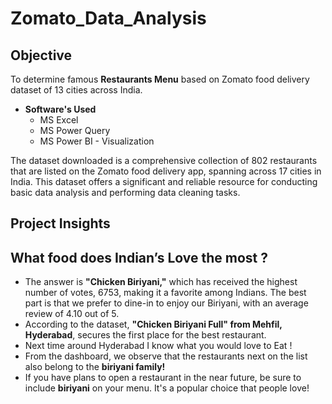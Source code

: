 # Zomato_Data_Analysis
## **Objective**

To determine famous **Restaurants Menu** based on Zomato food delivery dataset of 13 cities across India.

- **Software's Used**
    - MS Excel
    - MS Power Query
    - MS Power BI - Visualization

The dataset downloaded is a comprehensive collection of 802 restaurants that are listed on the Zomato food delivery app, spanning across 17 cities in India. This dataset offers a significant and reliable resource for conducting basic data analysis and performing data cleaning tasks.

## Project Insights
## What food does Indian’s Love the most ?

- The answer is **"Chicken Biriyani,"** which has received the highest number of votes, 6753, making it a favorite among Indians. The best part is that we prefer to dine-in to enjoy our Biriyani, with an average review of 4.10 out of 5.
- According to the dataset, **"Chicken Biriyani Full" from Mehfil, Hyderabad**, secures the first place for the best restaurant.
- Next time around Hyderabad I know what you would love to Eat !
- From the dashboard, we observe that the restaurants next on the list also belong to the **biriyani family!**
- If you have plans to open a restaurant in the near future, be sure to include **biriyani** on your menu. It's a popular choice that people love!
